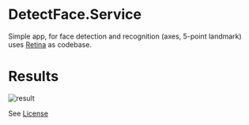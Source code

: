 # DetectFace.Service

Simple app, for face detection and recognition (axes, 5-point landmark) uses [Retina](https://github.com/fel88/Retina) as codebase.

# Results
![result](https://github.com/vov4uk/DetectPeople.Service/blob/master/result.jpg)

See [License](License)